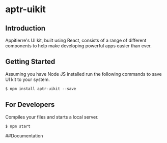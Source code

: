 # aptr-uikit

## Introduction

Appitierre's UI kit, built using React, consists of a range of different components to help make developing powerful apps easier than ever. 

## Getting Started
Assuming you have Node JS installed run the following commands to save UI kit to your system.

```javascript
$ npm install aptr-uikit --save
```

## For Developers
Compiles your files and starts a local server.  
```
$ npm start
```
##Documentation
